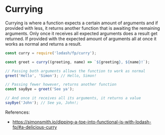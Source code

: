 # Currying

Currying is where a function expects a certain amount of arguments and if provided with less, 
it returns another function that is awaiting the remaining arguments. Only once it receives all 
expected arguments does a result get returned. If provided with the expected amount of arguments 
all at once it works as normal and returns a result.

```JavaScript
const curry = require('lodash/fp/curry');

const greet = curry((greeting, name) => `${greeting}, ${name}!`);

// Passing both arguments allows the function to work as normal
greet('Hello', 'Simon'); // Hello, Simon!

// Passing fewer however, returns another function
const sayBye = greet('See ya');

// And once it receives all its arguments, it returns a value
sayBye('John'); // See ya, John!;
```

References:
* https://simonsmith.io/dipping-a-toe-into-functional-js-with-lodash-fp/#a-delicious-curry
